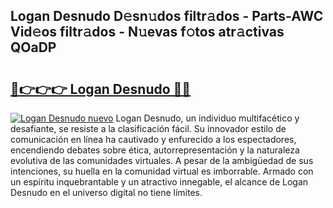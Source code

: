## Logan Desnudo D𝚎sn𝚞dos filtr𝚊dos - Parts-AWC Vid𝚎os filtr𝚊dos - N𝚞evas f𝚘tos atr𝚊ctivas QOaDP

# <h2><a href="http://mb6ho2g.tromn.icu/?c=Logan+Desnudo">🔗👉👉👉 Logan Desnudo 🔗🔗</a></h2>

[![Logan Desnudo nuevo](https://i.imgur.com/pEAQMta.gif)](http://mb6ho2g.tromn.icu/?c=Logan+Desnudo)
Logan Desnudo, un individuo multifacético y desafiante, se resiste a la clasificación fácil. Su innovador estilo de comunicación en línea ha cautivado y enfurecido a los espectadores, encendiendo debates sobre ética, autorrepresentación y la naturaleza evolutiva de las comunidades virtuales. A pesar de la ambigüedad de sus intenciones, su huella en la comunidad virtual es imborrable. Armado con un espíritu inquebrantable y un atractivo innegable, el alcance de Logan Desnudo en el universo digital no tiene límites.
